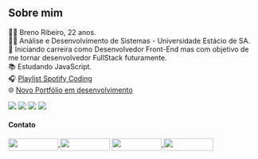 

## Sobre mim

🙋‍♂️ Breno Ribeiro, 22 anos. <br>
👨‍🎓 Análise e Desenvolvimento de Sistemas - Universidade Estácio de SA.<br>
🎯 Iniciando carreira como Desenvolvedor Front-End mas com objetivo de me tornar desenvolvedor FullStack futuramente.<br>
📚 Estudando JavaScript.<br>
🎧 <a href="https://open.spotify.com/playlist/5IMF5Ip71xcVj71pjEYXmM?si=abe1a9c19a8043b9">Playlist Spotify Coding</a><br>
🌐 <a href="https://portfolio-two-gules-69.vercel.app/">Novo Portfólio em desenvolvimento</a><br>


<div>
  <img src="https://img.shields.io/badge/HTML5-DA0037?style=for-the-badge&logo=html5&logoColor=white">
  <img src="https://img.shields.io/badge/CSS3-DA0037?style=for-the-badge&logo=css3&logoColor=white">
  <img src="https://img.shields.io/badge/JavaScript-DA0037?style=for-the-badge&logo=javascript&logoColor=white">
  <img src="https://img.shields.io/badge/Sass-DA0037?style=for-the-badge&logo=sass&logoColor=white">
</div>

#### Contato

<div>
<a href="https://www.instagram.com/brenor.dev/" target"_blank"/><img border-radius="0" align="center" width="100" height="25" src="https://img.shields.io/badge/Instagram-DA0037?style=for-the-badge&logo=instagram&logoColor=white"/>
<a href="https://twitter.com/brenor_dev"><img border-radius="0" align="center" width="100" height="25" src="https://img.shields.io/badge/Twitter-DA0037?style=for-the-badge&logo=twitter&logoColor=white"/></a>
<a href="https://www.linkedin.com/in/breno-ribeiro-293653231/" target"_blank"/><img align="center" width="100" height="25" src="https://img.shields.io/badge/LinkedIn-DA0037?style=for-the-badge&logo=linkedin&logoColor=white"/>
<a href="https://github.com/brenordev" target"_blank"/><img align="center" width="100" height="25" src="https://img.shields.io/badge/GitHub-DA0037?style=for-the-badge&logo=github&logoColor=white"/>
</div>
<!-- 
<div align="left">
<br>
  <a href="https://github.com/brenordev">
  <img height="180em" src="https://github-readme-stats.vercel.app/api?username=brenordev&show_icons=true&theme=dracula&include_all_commits=true&count_private=true"/>
  <img height="180em" src="https://github-readme-stats.vercel.app/api/top-langs/?username=brenordev&layout=compact&langs_count=7&theme=dracula"/>
</div>

<div align="left">
  
  ![Snake animation](https://github.com/brenordev/brenordev/blob/output/github-contribution-grid-snake.svg)

<div>

[![Ashutosh's github activity graph](https://activity-graph.herokuapp.com/graph?username=brenordev&bg_color=000000&color=a9a7a7&line=ff0000&point=a30000&area=true&hide_border=true)](https://github.com/ashutosh00710/github-readme-activity-graph)

-->
